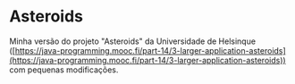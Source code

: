 ﻿# Asteroids

Minha versão do projeto "Asteroids" da Universidade de Helsinque ([https://java-programming.mooc.fi/part-14/3-larger-application-asteroids](https://java-programming.mooc.fi/part-14/3-larger-application-asteroids)) com pequenas modificações.
